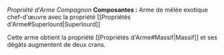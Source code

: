 _Propriété d'Arme Compagnon_
__Composantes :__ Arme de mêlée exotique chef-d'œuvre avec la propriété [[Propriétés d'Arme#Superlourd|Superlourd]]

Cette arme obtient la propriété [[Propriétés d'Arme#Massif|Massif]] et ses dégâts augmentent de deux crans.